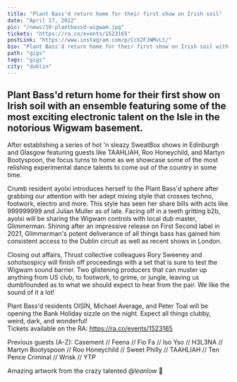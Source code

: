 ```yaml
---
title: "Plant Bass'd return home for their first show on Irish soil"
date: "April 17, 2022"
pic: "/news/10-plantbassd-wigwam.jpg"
tickets: "https://ra.co/events/1523165"
postLink: "https://www.instagram.com/p/CcX2FJNMvLt/"
bio: "Plant Bass'd return home for their first show on Irish soil with an ensemble featuring some of the most exciting electronic talent..."
path: "gigs"
tags: "gigs"
city: "dublin"
---
```


## Plant Bass'd return home for their first show on Irish soil with an ensemble featuring some of the most exciting electronic talent on the Isle in the notorious Wigwam basement.

After establishing a series of hot 'n sleazy SweatBox shows in Edinburgh and Glasgow featuring guests like TAAHLIAH, Roo Honeychild, and Martyn Bootyspoon, the focus turns to home as we showcase some of the most relishing experimental dance talents to come out of the country in some time.

Crumb resident ayolxi introduces herself to the Plant Bass'd sphere after grabbing our attention with her adept mixing style that crosses techno, footwork, electro and more. This style has seen her share bills with acts like 999999999 and Julian Muller as of late.
Facing off in a teeth gritting b2b, ayolxi will be sharing the Wigwam controls with local dub master, Glimmerman. Shining after an impressive release on First Second label in 2021, Glimmerman's potent deliverance of all things bass has gained him consistent access to the Dublin circuit as well as recent shows in London.

Closing out affairs, Thrust collective colleagues Rory Sweeney and sohotsospicy will finish off proceedings with a set that is sure to test the Wigwam sound barrier. Two glistening producers that can muster up anything from US club, to footwork, to grime, or jungle, leaving us dumbfounded as to what we should expect to hear from the pair. We like the sound of it a lot!

Plant Bass'd residents OISÍN, Michael Average, and Peter Toal will be opening the Bank Holiday sizzle on the night. Expect all things clubby, weird, dark, and wonderful!  
Tickets available on the RA: https://ra.co/events/1523165

Previous guests (A-Z):
Casement // Feena // Fio Fa // Iso Yso // H3L3NA // Martyn Bootyspoon // Roo Honeychild // Sweet Philly // TAAHLIAH // Ten Pence Criminal // Wrisk // YTP

Amazing artwork from the crazy talented @_leanlow_ 🎨
